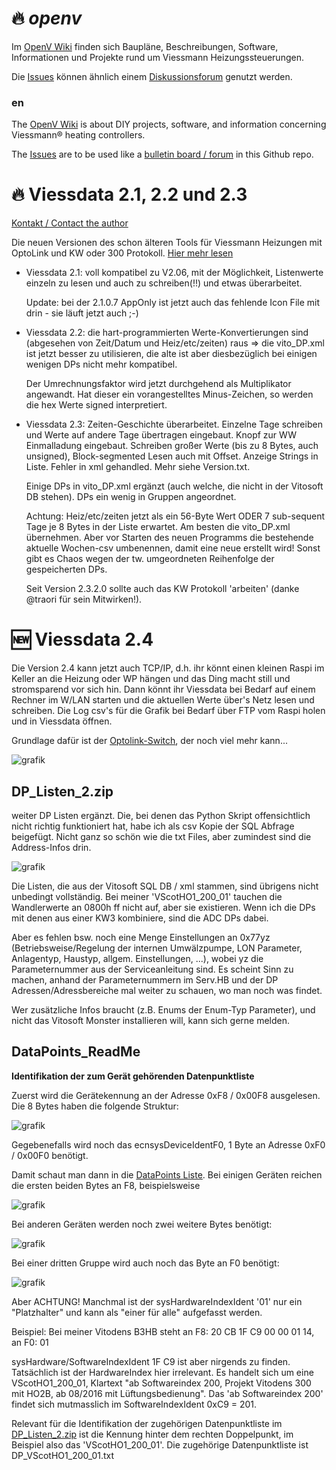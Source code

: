 # :fire: _openv_
Im [OpenV Wiki](https://github.com/openv/openv/wiki) finden sich Baupläne, Beschreibungen, Software, Informationen und Projekte rund um Viessmann Heizungssteuerungen.

Die [Issues](https://github.com/openv/openv/issues?q=is%3Aissue+is%3Aopen+sort%3Aupdated-desc) können ähnlich einem [Diskussionsforum](https://github.com/openv/openv/issues?q=is%3Aissue+is%3Aopen+sort%3Aupdated-desc) genutzt werden.

### en

The [OpenV Wiki](https://github.com/openv/openv/wiki) is about DIY projects, software, and information concerning Viessmann® heating controllers.

The [Issues](https://github.com/openv/openv/issues?q=is%3Aissue+is%3Aopen+sort%3Aupdated-desc) are to be used like a [bulletin board / forum](https://github.com/openv/openv/issues?q=is%3Aissue+is%3Aopen+sort%3Aupdated-desc) in this Github repo.


# :fire: Viessdata 2.1, 2.2 und 2.3
  
[Kontakt / Contact the author](https://github.com/philippoo66/ViessData21/discussions/1)
  
Die neuen Versionen des schon älteren Tools für Viessmann Heizungen mit OptoLink und KW oder 300 Protokoll. [Hier mehr lesen]( https://github.com/philippoo66/ViessData21/wiki/ViessData-2.1)

- Viessdata 2.1: voll kompatibel zu V2.06, mit der Möglichkeit, Listenwerte einzeln zu lesen und auch zu schreiben(!!) und etwas überarbeitet.

  Update: bei der 2.1.0.7 AppOnly ist jetzt auch das fehlende Icon File mit drin - sie läuft jetzt auch ;-)

- Viessdata 2.2: die hart-programmierten Werte-Konvertierungen sind (abgesehen von Zeit/Datum und Heiz/etc/zeiten) raus => die vito_DP.xml ist jetzt besser zu utilisieren, die alte ist aber diesbezüglich bei einigen wenigen DPs nicht mehr kompatibel. 

  Der Umrechnungsfaktor wird jetzt durchgehend als Multiplikator angewandt. Hat dieser ein vorangestelltes Minus-Zeichen, so werden die hex Werte signed interpretiert.

- Viessdata 2.3: Zeiten-Geschichte überarbeitet. Einzelne Tage schreiben und Werte auf andere Tage übertragen eingebaut. Knopf zur WW Einmalladung eingebaut. Schreiben großer Werte (bis zu 8 Bytes, auch unsigned), Block-segmented Lesen auch mit Offset. Anzeige Strings in Liste. Fehler in xml gehandled. Mehr siehe Version.txt. 

  Einige DPs in vito_DP.xml ergänzt (auch welche, die nicht in der Vitosoft DB stehen). DPs ein wenig in Gruppen angeordnet. 

  Achtung: Heiz/etc/zeiten jetzt als ein 56-Byte Wert ODER 7 sub-sequent Tage je 8 Bytes in der Liste erwartet. Am besten die vito_DP.xml übernehmen. Aber vor Starten des neuen Programms die bestehende aktuelle Wochen-csv umbenennen, damit eine neue erstellt wird! Sonst gibt es Chaos wegen der tw. umgeordneten Reihenfolge der gespeicherten DPs.
  
  Seit Version 2.3.2.0 sollte auch das KW Protokoll 'arbeiten' (danke @traori für sein Mitwirken!).
  
# :new: Viessdata 2.4
Die Version 2.4 kann jetzt auch TCP/IP, d.h. ihr könnt einen kleinen Raspi im Keller an die Heizung oder WP hängen und das Ding macht still und stromsparend vor sich hin. Dann könnt ihr Viessdata bei Bedarf auf einem Rechner im W/LAN starten und die aktuellen Werte über's Netz lesen und schreiben. Die Log csv's für die Grafik bei Bedarf über FTP vom Raspi holen und in Viessdata öffnen.

Grundlage dafür ist der [Optolink-Switch](https://github.com/philippoo66/optolink-splitter), der noch viel mehr kann...

![grafik](https://github.com/philippoo66/ViessData21/assets/122479122/94129601-6916-4446-9a24-a45cd7a4e7a5)


## DP_Listen_2.zip
weiter DP Listen ergänzt. Die, bei denen das Python Skript offensichtlich nicht richtig funktioniert hat, habe ich als csv Kopie der SQL Abfrage beigefügt. Nicht ganz so schön wie die txt Files, aber zumindest sind die Address-Infos drin. 

![grafik](https://user-images.githubusercontent.com/122479122/235306088-cc4b642f-67df-4142-94f1-6e22368e9fac.png)

Die Listen, die aus der Vitosoft SQL DB / xml stammen, sind übrigens nicht unbedingt vollständig. Bei meiner 'VScotHO1_200_01' tauchen die Wandlerwerte an 0800h ff nicht auf, aber sie existieren. Wenn ich die DPs mit denen aus einer KW3 kombiniere, sind die ADC DPs dabei. 

Aber es fehlen bsw. noch eine Menge Einstellungen an 0x77yz (Betriebsweise/Regelung der internen Umwälzpumpe, LON Parameter, Anlagentyp, Haustyp, allgem. Einstellungen, ...), wobei yz die Parameternummer aus der Serviceanleitung sind. Es scheint Sinn zu machen, anhand der Parameternummern im Serv.HB und der DP Adressen/Adressbereiche mal weiter zu schauen, wo man noch was findet. 

Wer zusätzliche Infos braucht (z.B. Enums der Enum-Typ Parameter), und nicht das Vitosoft Monster installieren will, kann sich gerne melden.
  
## DataPoints_ReadMe

<b>Identifikation der zum Gerät gehörenden Datenpunktliste</b>

Zuerst wird die Gerätekennung an der Adresse 0xF8 / 0x00F8 ausgelesen. Die 8 Bytes haben die folgende Struktur:

![grafik](https://user-images.githubusercontent.com/122479122/235326784-79c9e46b-fda9-4a53-b95e-04c68af3c47e.png)

Gegebenefalls wird noch das ecnsysDeviceIdentF0, 1 Byte an Adresse 0xF0 / 0x00F0 benötigt.

Damit schaut man dann in die [DataPoints Liste](https://github.com/philippoo66/ViessData21/blob/master/DataPoints.txt). Bei einigen Geräten reichen die ersten beiden Bytes an F8, beispielsweise 

![grafik](https://user-images.githubusercontent.com/122479122/235326869-1710f9ce-dddb-42ec-ad36-c7da25bc8152.png)

Bei anderen Geräten werden noch zwei weitere Bytes benötigt:

![grafik](https://user-images.githubusercontent.com/122479122/235326887-1ef0d12a-aeca-4fea-9ba3-07a54d06d455.png)

Bei einer dritten Gruppe wird auch noch das Byte an F0 benötigt:

![grafik](https://user-images.githubusercontent.com/122479122/235326911-a20628f6-0313-4b93-80f5-0d81aca00369.png)

Aber ACHTUNG! Manchmal ist der sysHardwareIndexIdent '01' nur ein "Platzhalter" und kann als "einer für alle" aufgefasst werden. 

Beispiel: Bei meiner Vitodens B3HB steht an F8: 20 CB 1F C9 00 00 01 14, an F0: 01

sysHardware/SoftwareIndexIdent 1F C9 ist aber nirgends zu finden. Tatsächlich ist der HardwareIndex hier irrelevant. Es handelt sich um eine VScotHO1_200_01, Klartext "ab Softwareindex 200, Projekt Vitodens 300 mit HO2B, ab 08/2016 mit Lüftungsbedienung". Das 'ab Softwareindex 200' findet sich mutmasslich im SoftwareIndexIdent 0xC9 = 201.

Relevant für die Identifikation der zugehörigen Datenpunktliste im [DP_Listen_2.zip](https://github.com/philippoo66/ViessData21/blob/master/DP_Listen_2.zip) ist die Kennung hinter dem rechten Doppelpunkt, im Beispiel also das 'VScotHO1_200_01'. Die zugehörige Datenpunktliste ist DP_VScotHO1_200_01.txt

